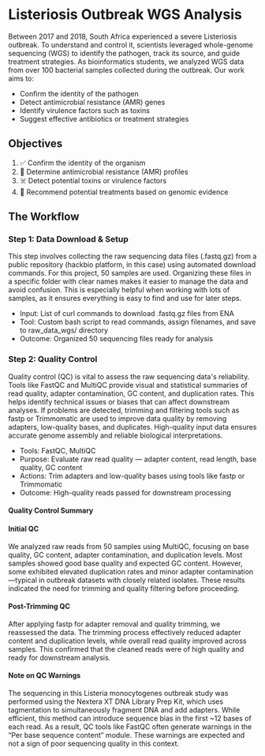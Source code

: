 # Listeriosis Outbreak WGS Analysis 
Between 2017 and 2018, South Africa experienced a severe Listeriosis outbreak. To understand and control it, scientists leveraged whole-genome sequencing (WGS) to identify the pathogen, track its source, and guide treatment strategies. As bioinformatics students, we analyzed WGS data from over 100 bacterial samples collected during the outbreak. Our work aims to: 
-	Confirm the identity of the pathogen
-	Detect antimicrobial resistance (AMR) genes
-	Identify virulence factors such as toxins
-	Suggest effective antibiotics or treatment strategies

##  Objectives
1.	✅ Confirm the identity of the organism
2.	🧬 Determine antimicrobial resistance (AMR) profiles
3.	☠️ Detect potential toxins or virulence factors
4.	💊 Recommend potential treatments based on genomic evidence

## The Workflow
### Step 1: Data Download & Setup
This step involves collecting the raw sequencing data files (.fastq.gz) from a public repository (hackbio platform, in this case) using automated download commands. For this project, 50 samples are used. Organizing these files in a specific folder with clear names makes it easier to manage the data and avoid confusion. This is especially helpful when working with lots of samples, as it ensures everything is easy to find and use for later steps.
-	Input: List of curl commands to download .fastq.gz files from ENA
-	Tool: Custom bash script to read commands, assign filenames, and save to raw_data_wgs/ directory
-	Outcome: Organized 50 sequencing files ready for analysis

### Step 2: Quality Control
Quality control (QC) is vital to assess the raw sequencing data's reliability. Tools like FastQC and MultiQC provide visual and statistical summaries of read quality, adapter contamination, GC content, and duplication rates. This helps identify technical issues or biases that can affect downstream analyses. If problems are detected, trimming and filtering tools such as fastp or Trimmomatic are used to improve data quality by removing adapters, low-quality bases, and duplicates. High-quality input data ensures accurate genome assembly and reliable biological interpretations.
- Tools: FastQC, MultiQC
-	Purpose: Evaluate raw read quality — adapter content, read length, base quality, GC content
-	Actions: Trim adapters and low-quality bases using tools like fastp or Trimmomatic
-	Outcome: High-quality reads passed for downstream processing
#### Quality Control Summary
#### Initial QC
We analyzed raw reads from 50 samples using MultiQC, focusing on base quality, GC content, adapter contamination, and duplication levels. Most samples showed good base quality and expected GC content. However, some exhibited elevated duplication rates and minor adapter contamination—typical in outbreak datasets with closely related isolates. These results indicated the need for trimming and quality filtering before proceeding.

#### Post-Trimming QC
After applying fastp for adapter removal and quality trimming, we reassessed the data. The trimming process effectively reduced adapter content and duplication levels, while overall read quality improved across samples. This confirmed that the cleaned reads were of high quality and ready for downstream analysis.

#### Note on QC Warnings
The sequencing in this Listeria monocytogenes outbreak study was performed using the Nextera XT DNA Library Prep Kit, which uses tagmentation to simultaneously fragment DNA and add adapters. While efficient, this method can introduce sequence bias in the first ~12 bases of each read. As a result, QC tools like FastQC often generate warnings in the “Per base sequence content” module. These warnings are expected and not a sign of poor sequencing quality in this context.








